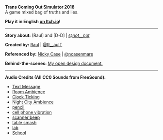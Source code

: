 **Trans Coming Out Simulator 2018**    
A game mixed bag of truths and lies.

**Play it in English [on Itch.io]( )!**

---

**Story about:** [Raul] and [D-D] | [@_not__not_](https://twitter.com/_not__not_)

**Created by:** [Raul](http://seongwoonr.github.io) | [@R__aulT](https://twitter.com/R__aulT)

**Referenced by:** [Nicky Case](http://ncase.me/) | [@ncasenmare](https://twitter.com/ncasenmare)

**Behind-the-scenes:** [My open design document.](https://seongwoonr.github.io/trans-cos-2018/)

---

**Audio Credits (All CC0 Sounds from FreeSound):**

* [Text Message](http://www.freesound.org/people/Porphyr/sounds/191678/)
* [Room Ambience](http://www.freesound.org/people/gchase/sounds/144046/)
* [Clock Ticking](http://www.freesound.org/people/olver/sounds/130388/)
* [Night City Ambience](http://www.freesound.org/people/amszala/sounds/85240/)
* [pencil](https://www.freesound.org/people/InspectorJ/sounds/398271/)
* [cell phone vibration](https://www.freesound.org/people/SmartWentCody/sounds/179012/)
* [scanner beep](https://www.freesound.org/people/kalisemorrison/sounds/202530/)
* [table smash](https://freesound.org/people/NeoSpica/sounds/434146/)
* [lab](https://freesound.org/people/joedeshon/sounds/265350/)
* [School](https://freesound.org/people/klankbeeld/sounds/192930/)
